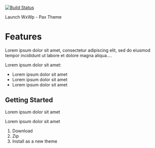 [![Build Status](https://travis-ci.org/Automattic/_s.svg?branch=master)](https://travis-ci.org/Automattic/_s)

Launch WxWp - Pax Theme

Features
===

Lorem ipsum dolor sit amet, consectetur adipiscing elit, sed do eiusmod tempor incididunt ut labore et dolore magna aliqua....

Lorem ipsum dolor sit amet:

* Lorem ipsum dolor sit amet
* Lorem ipsum dolor sit amet
* Lorem ipsum dolor sit amet

Getting Started
---------------

Lorem ipsum dolor sit amet

Lorem ipsum dolor sit amet

1. Download
2. Zip
3. Install as a new theme